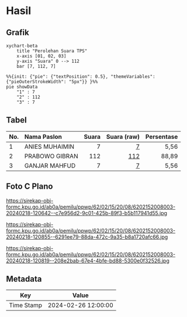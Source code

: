 # Hasil

## Grafik

```mermaid
xychart-beta
    title "Perolehan Suara TPS"
    x-axis [01, 02, 03]
    y-axis "Suara" 0 --> 112
    bar [7, 112, 7]
```

```mermaid
%%{init: {"pie": {"textPosition": 0.5}, "themeVariables": {"pieOuterStrokeWidth": "5px"}} }%%
pie showData
    "1" : 7
    "2" : 112
    "3" : 7
```

## Tabel

| No. | Nama Paslon    | Suara | Suara (raw) | Persentase |
|:--- |:-------------- | -----:| -----------:| ----------:|
| 1   | ANIES MUHAIMIN | 7     | [7][p-1]    | 5,56       |
| 2   | PRABOWO GIBRAN | 112   | [112][p-2]  | 88,89      |
| 3   | GANJAR MAHFUD  | 7     | [7][p-3]    | 5,56       |


[p-1]: https://github.com/gigit-pemilu/pemilu-2024-62-kalimantan-tengah/blob/main/pilpres/hitung-suara/sub/62-kalimantan-tengah/sub/02-kotawaringin-timur/sub/15-bukit-santuai/sub/2008-tumbang-payang/sub/003-tps/sub/paslon-1.txt
[p-2]: https://github.com/gigit-pemilu/pemilu-2024-62-kalimantan-tengah/blob/main/pilpres/hitung-suara/sub/62-kalimantan-tengah/sub/02-kotawaringin-timur/sub/15-bukit-santuai/sub/2008-tumbang-payang/sub/003-tps/sub/paslon-2.txt
[p-3]: https://github.com/gigit-pemilu/pemilu-2024-62-kalimantan-tengah/blob/main/pilpres/hitung-suara/sub/62-kalimantan-tengah/sub/02-kotawaringin-timur/sub/15-bukit-santuai/sub/2008-tumbang-payang/sub/003-tps/sub/paslon-3.txt

## Foto C Plano

https://sirekap-obj-formc.kpu.go.id/ab0a/pemilu/ppwp/62/02/15/20/08/6202152008003-20240218-120642--c7e956d2-9c01-425b-89f3-b5b117941d55.jpg

https://sirekap-obj-formc.kpu.go.id/ab0a/pemilu/ppwp/62/02/15/20/08/6202152008003-20240218-120855--6291ee79-88da-472c-9a35-b8a1720afc66.jpg

https://sirekap-obj-formc.kpu.go.id/ab0a/pemilu/ppwp/62/02/15/20/08/6202152008003-20240218-120819--208e2bab-67e4-4bfe-bd88-5300e0f32526.jpg


## Metadata

| Key        | Value               |
| ---------- | ------------------- |
| Time Stamp | 2024-02-26 12:00:00 |



